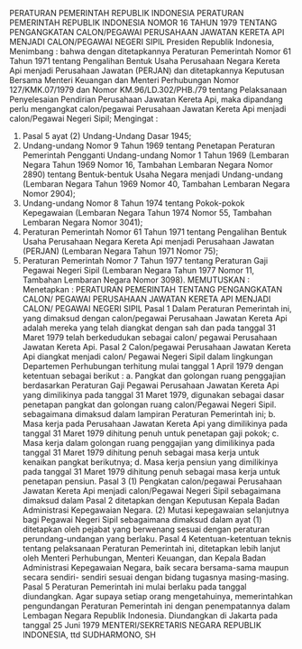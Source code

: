  PERATURAN PEMERINTAH REPUBLIK INDONESIA PERATURAN PEMERINTAH REPUBLIK INDONESIA NOMOR 16 TAHUN 1979 TENTANG PENGANGKATAN CALON/PEGAWAI PERUSAHAAN JAWATAN KERETA API MENJADI CALON/PEGAWAI NEGERI SIPIL Presiden Republik Indonesia,
Menimbang :
 bahwa dengan ditetapkannya Peraturan Pemerintah Nomor 61 Tahun 1971 tentang Pengalihan Bentuk Usaha Perusahaan Negara Kereta Api menjadi Perusahaan Jawatan (PERJAN) dan ditetapkannya Keputusan Bersama Menteri Keuangan dan Menteri Perhubungan Nomor 127/KMK.07/1979 dan Nomor KM.96/LD.302/PHB./79 tentang Pelaksanaan Penyelesaian Pendirian Perusahaan Jawatan Kereta Api, maka dipandang perlu mengangkat calon/pegawai Perusahaan Jawatan Kereta Api menjadi calon/Pegawai Negeri Sipil;
Mengingat :

1. Pasal 5 ayat (2) Undang-Undang Dasar 1945;
2. Undang-undang Nomor 9 Tahun 1969 tentang Penetapan Peraturan Pemerintah Pengganti Undang-undang Nomor 1 Tahun 1969 (Lembaran Negara Tahun 1969 Nomor 16, Tambahan Lembaran Negara Nomor 2890) tentang Bentuk-bentuk Usaha Negara menjadi Undang-undang (Lembaran Negara Tahun 1969 Nomor 40, Tambahan Lembaran Negara Nomor 2904);
3. Undang-undang Nomor 8 Tahun 1974 tentang Pokok-pokok Kepegawaian (Lembaran Negara Tahun 1974 Nomor 55, Tambahan Lembaran Negara Nomor 3041);
4. Peraturan Pemerintah Nomor 61 Tahun 1971 tentang Pengalihan Bentuk Usaha Perusahaan Negara Kereta Api menjadi Perusahaan Jawatan (PERJAN) (Lembaran Negara Tahun 1971 Nomor 75);
5. Peraturan Pemerintah Nomor 7 Tahun 1977 tentang Peraturan Gaji Pegawai Negeri Sipil (Lembaran Negara Tahun 1977 Nomor 11, Tambahan Lembaran Negara Nomor 3098).
MEMUTUSKAN :
 Menetapkan : PERATURAN PEMERINTAH TENTANG PENGANGKATAN CALON/ PEGAWAI PERUSAHAAN JAWATAN KERETA API MENJADI CALON/ PEGAWAI NEGERI SIPIL
Pasal 1
Dalam Peraturan Pemerintah ini, yang dimaksud dengan calon/pegawai Perusahaan Jawatan Kereta Api adalah mereka yang telah diangkat dengan sah dan pada tanggal 31 Maret 1979 telah berkedudukan sebagai calon/ pegawai Perusahaan Jawatan Kereta Api.
Pasal 2
Calon/pegawai Perusahaan Jawatan Kereta Api diangkat menjadi calon/ Pegawai Negeri Sipil dalam lingkungan Departemen Perhubungan terhitung mulai tanggal 1 April 1979 dengan ketentuan sebagai berikut :
a. Pangkat dan golongan ruang penggajian berdasarkan Peraturan Gaji Pegawai Perusahaan Jawatan Kereta Api yang dimilikinya pada tanggal 31 Maret 1979, digunakan sebagai dasar penetapan pangkat dan golongan ruang calon/Pegawai Negeri Sipil. sebagaimana dimaksud dalam lampiran Peraturan Pemerintah ini;
b. Masa kerja pada Perusahaan Jawatan Kereta Api yang dimilikinya pada tanggal 31 Maret 1979 dihitung penuh untuk penetapan gaji pokok;
c. Masa kerja dalam golongan ruang penggajian yang dimilikinya pada tanggal 31 Maret 1979 dihitung penuh sebagai masa kerja untuk kenaikan pangkat berikutnya;
d. Masa kerja pensiun yang dimilikinya pada tanggal 31 Maret 1979 dihitung penuh sebagai masa kerja untuk penetapan pensiun.
Pasal 3
(1) Pengkatan calon/pegawai Perusahaan Jawatan Kereta Api menjadi calon/Pegawai Negeri Sipil sebagaimana dimaksud dalam Pasal 2 ditetapkan dengan Keputusan Kepala Badan Administrasi Kepegawaian Negara.
(2) Mutasi kepegawaian selanjutnya bagi Pegawai Negeri Sipil sebagaimana dimaksud dalam ayat (1) ditetapkan oleh pejabat yang berwenang sesuai dengan peraturan perundang-undangan yang berlaku.
Pasal 4
Ketentuan-ketentuan teknis tentang pelaksanaan Peraturan Pemerintah ini, ditetapkan lebih lanjut oleh Menteri Perhubungan, Menteri Keuangan, dan Kepala Badan Administrasi Kepegawaian Negara, baik secara bersama-sama maupun secara sendiri- sendiri sesuai dengan bidang tugasnya masing-masing.
Pasal 5
Peraturan Pemerintah ini mulai berlaku pada tanggal diundangkan. Agar supaya setiap orang mengetahuinya, memerintahkan pengundangan Peraturan Pemerintah ini dengan penempatannya dalam Lembagan Negara Republik Indonesia. Diundangkan di Jakarta pada tanggal 25 Juni 1979 MENTERI/SEKRETARIS NEGARA REPUBLIK INDONESIA, ttd SUDHARMONO, SH